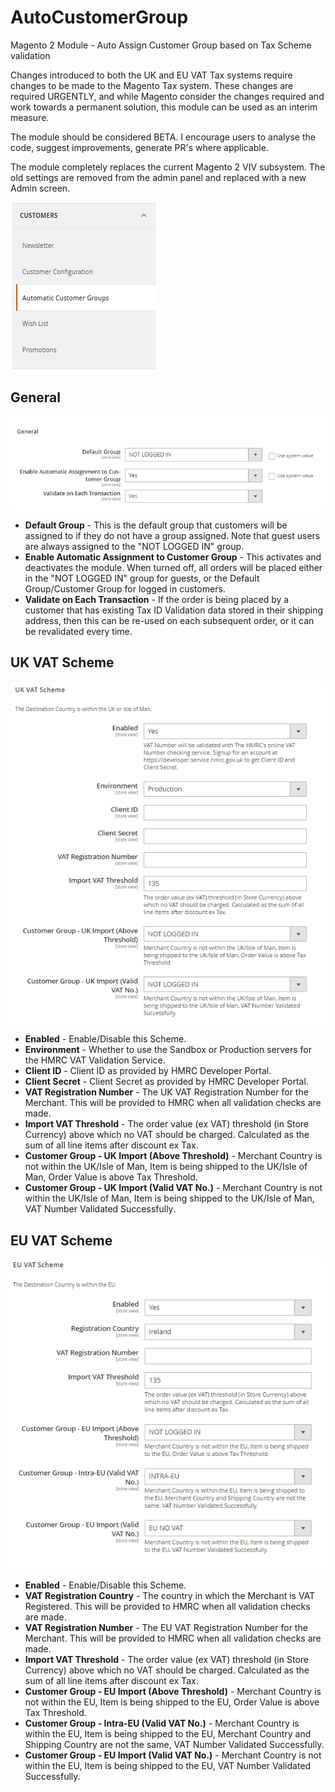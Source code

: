 <h1>AutoCustomerGroup</h1>
<p>Magento 2 Module - Auto Assign Customer Group based on Tax Scheme validation</p>

<p>Changes introduced to both the UK and EU VAT Tax systems require changes to be made to the Magento Tax system. These changes are required URGENTLY, and while Magento consider the changes required and work towards a permanent solution, this module can be used as an interim measure.</p>

<p>The module should be considered BETA. I encourage users to analyse the code, suggest improvements, generate PR's where applicable.</p>

<p>The module completely replaces the current Magento 2 VIV subsystem. The old settings are removed from the admin panel and replaced with a new Admin screen.</p>

<img src="images/menu.png">

<h2>General</h2>
<img src="images/general.png">
<ul>
<li><b>Default Group</b> - This is the default group that customers will be assigned to if they do not have a group assigned. Note that guest users are always assigned to the "NOT LOGGED IN" group.</li>
<li><b>Enable Automatic Assignment to Customer Group</b> - This activates and deactivates the module. When turned off, all orders will be placed either in the "NOT LOGGED IN" group for guests, or the Default Group/Customer Group for logged in customers.</li>
<li><b>Validate on Each Transaction</b> - If the order is being placed by a customer that has existing Tax ID Validation data stored in their shipping address, then this can be re-used on each subsequent order, or it can be revalidated every time.</li>
</ul>
<h2>UK VAT Scheme</h2>
<img src="images/ukvat.png">
<ul>
<li><b>Enabled</b> - Enable/Disable this Scheme.</li>
<li><b>Environment</b> - Whether to use the Sandbox or Production servers for the HMRC VAT Validation Service.</li>
<li><b>Client ID</b> - Client ID as provided by HMRC Developer Portal.</li>
<li><b>Client Secret</b> - Client Secret as provided by HMRC Developer Portal.</li>
<li><b>VAT Registration Number</b> - The UK VAT Registration Number for the Merchant. This will be provided to HMRC when all validation checks are made.</li>
<li><b>Import VAT Threshold</b> - The order value (ex VAT) threshold (in Store Currency) above which no VAT should be charged. Calculated as the sum of all line items after discount ex Tax.</li>
<li><b>Customer Group - UK Import (Above Threshold)</b> - Merchant Country is not within the UK/Isle of Man, Item is being shipped to the UK/Isle of Man, Order Value is above Tax Threshold.</li>
<li><b>Customer Group - UK Import (Valid VAT No.)</b> - Merchant Country is not within the UK/Isle of Man, Item is being shipped to the UK/Isle of Man, VAT Number Validated Successfully.</li>
</ul>

<h2>EU VAT Scheme</h2>
<img src="images/euvat.png">
<ul>
<li><b>Enabled</b> - Enable/Disable this Scheme.</li>
<li><b>VAT Registration Country</b> - The country in which the Merchant is VAT Registered. This will be provided to HMRC when all validation checks are made.</li>
  <li><b>VAT Registration Number</b> - The EU VAT Registration Number for the Merchant. This will be provided to HMRC when all validation checks are made.</li>
<li><b>Import VAT Threshold</b> - The order value (ex VAT) threshold (in Store Currency) above which no VAT should be charged. Calculated as the sum of all line items after discount ex Tax.</li>
<li><b>Customer Group - EU Import (Above Threshold)</b> - Merchant Country is not within the EU, Item is being shipped to the EU, Order Value is above Tax Threshold.</li>
<li><b>Customer Group - Intra-EU (Valid VAT No.)</b> - Merchant Country is within the EU, Item is being shipped to the EU, Merchant Country and Shipping Country are not the same, VAT Number Validated Successfully.</li>
<li><b>Customer Group - EU Import (Valid VAT No.)</b> - Merchant Country is not within the EU, Item is being shipped to the EU, VAT Number Validated Successfully.</li>
</ul>
